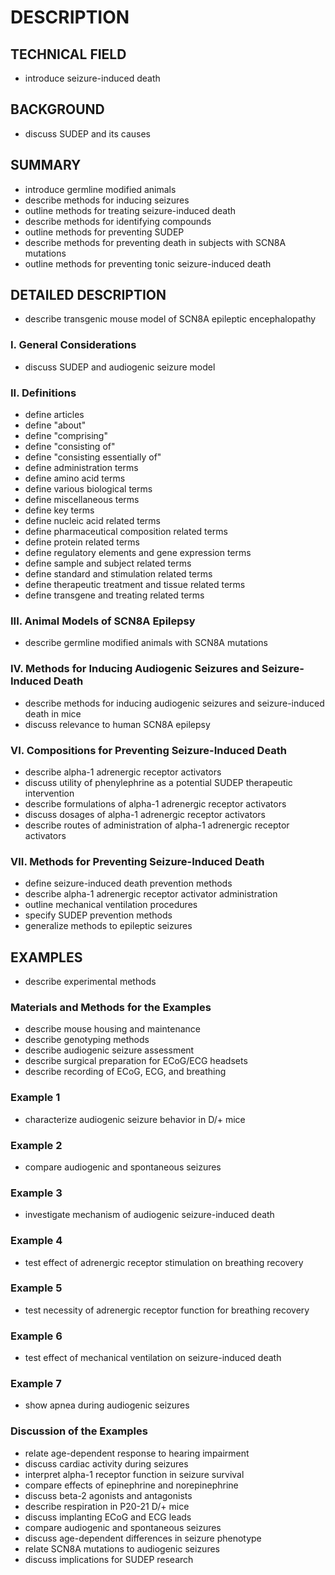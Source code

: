 # DESCRIPTION

## TECHNICAL FIELD

- introduce seizure-induced death

## BACKGROUND

- discuss SUDEP and its causes

## SUMMARY

- introduce germline modified animals
- describe methods for inducing seizures
- outline methods for treating seizure-induced death
- describe methods for identifying compounds
- outline methods for preventing SUDEP
- describe methods for preventing death in subjects with SCN8A mutations
- outline methods for preventing tonic seizure-induced death

## DETAILED DESCRIPTION

- describe transgenic mouse model of SCN8A epileptic encephalopathy

### I. General Considerations

- discuss SUDEP and audiogenic seizure model

### II. Definitions

- define articles
- define "about"
- define "comprising"
- define "consisting of"
- define "consisting essentially of"
- define administration terms
- define amino acid terms
- define various biological terms
- define miscellaneous terms
- define key terms
- define nucleic acid related terms
- define pharmaceutical composition related terms
- define protein related terms
- define regulatory elements and gene expression terms
- define sample and subject related terms
- define standard and stimulation related terms
- define therapeutic treatment and tissue related terms
- define transgene and treating related terms

### III. Animal Models of SCN8A Epilepsy

- describe germline modified animals with SCN8A mutations

### IV. Methods for Inducing Audiogenic Seizures and Seizure-Induced Death

- describe methods for inducing audiogenic seizures and seizure-induced death in mice
- discuss relevance to human SCN8A epilepsy

### VI. Compositions for Preventing Seizure-Induced Death

- describe alpha-1 adrenergic receptor activators
- discuss utility of phenylephrine as a potential SUDEP therapeutic intervention
- describe formulations of alpha-1 adrenergic receptor activators
- discuss dosages of alpha-1 adrenergic receptor activators
- describe routes of administration of alpha-1 adrenergic receptor activators

### VII. Methods for Preventing Seizure-Induced Death

- define seizure-induced death prevention methods
- describe alpha-1 adrenergic receptor activator administration
- outline mechanical ventilation procedures
- specify SUDEP prevention methods
- generalize methods to epileptic seizures

## EXAMPLES

- describe experimental methods

### Materials and Methods for the Examples

- describe mouse housing and maintenance
- describe genotyping methods
- describe audiogenic seizure assessment
- describe surgical preparation for ECoG/ECG headsets
- describe recording of ECoG, ECG, and breathing

### Example 1

- characterize audiogenic seizure behavior in D/+ mice

### Example 2

- compare audiogenic and spontaneous seizures

### Example 3

- investigate mechanism of audiogenic seizure-induced death

### Example 4

- test effect of adrenergic receptor stimulation on breathing recovery

### Example 5

- test necessity of adrenergic receptor function for breathing recovery

### Example 6

- test effect of mechanical ventilation on seizure-induced death

### Example 7

- show apnea during audiogenic seizures

### Discussion of the Examples

- relate age-dependent response to hearing impairment
- discuss cardiac activity during seizures
- interpret alpha-1 receptor function in seizure survival
- compare effects of epinephrine and norepinephrine
- discuss beta-2 agonists and antagonists
- describe respiration in P20-21 D/+ mice
- discuss implanting ECoG and ECG leads
- compare audiogenic and spontaneous seizures
- discuss age-dependent differences in seizure phenotype
- relate SCN8A mutations to audiogenic seizures
- discuss implications for SUDEP research

